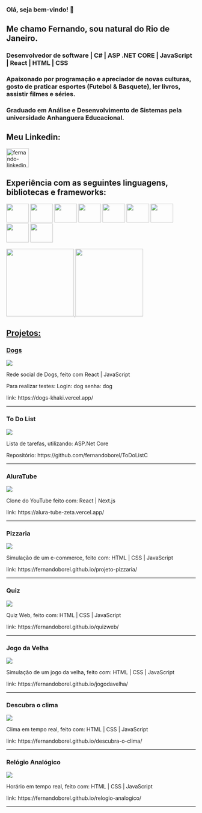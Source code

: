 ### Olá, seja bem-vindo! 👋

## Me chamo Fernando, sou natural do Rio de Janeiro.

### Desenvolvedor de software | C# | ASP .NET CORE | JavaScript | React | HTML | CSS

### Apaixonado por programação e apreciador de novas culturas, gosto de praticar esportes (Futebol & Basquete), ler livros, assistir filmes e séries.

### Graduado em Análise e Desenvolvimento de Sistemas pela universidade Anhanguera Educacional.

## Meu Linkedin:
<a href="https://www.linkedin.com/in/fernando-borel-devfer/" target="_blank">
  <img align="center" alt="fernando-linkedin" height="50" width="60" src="https://cdn.jsdelivr.net/gh/devicons/devicon/icons/linkedin/linkedin-original.svg"/>
</a>
  

## Experiência com as seguintes linguagens, bibliotecas e frameworks:
<img src="https://cdn.jsdelivr.net/gh/devicons/devicon/icons/typescript/typescript-original.svg" height="50" width="60"></img>
<img src="https://cdn.jsdelivr.net/gh/devicons/devicon/icons/react/react-original-wordmark.svg" height="50" width="60"></img>
<img src="https://cdn.jsdelivr.net/gh/devicons/devicon/icons/javascript/javascript-original.svg" height="50" width="60"></img>
<img src="https://cdn.jsdelivr.net/gh/devicons/devicon/icons/sass/sass-original.svg" height="50" width="60"></img>
<img src="https://cdn.jsdelivr.net/gh/devicons/devicon/icons/bootstrap/bootstrap-plain-wordmark.svg" height="50" width="60"></img>
<img src="https://cdn.jsdelivr.net/gh/devicons/devicon/icons/jquery/jquery-original-wordmark.svg" height="50" width="60"></img>
<img src="https://cdn.jsdelivr.net/gh/devicons/devicon/icons/html5/html5-original-wordmark.svg" height="50" width="60"></img>
<img src="https://cdn.jsdelivr.net/gh/devicons/devicon/icons/css3/css3-original-wordmark.svg" height="50" width="60"></img>
<img src="https://cdn.jsdelivr.net/gh/devicons/devicon/icons/csharp/csharp-original.svg" height="50" width="60"></img>

<div>
  <a href="https://github.com/fernandoborel">
  <img height="180em" src="https://github-readme-stats.vercel.app/api?username=fernandoborel&show_icons=true&theme=radical&include_all_commits=true&count_private=true"/>
  <img height="180em" src="https://github-readme-stats.vercel.app/api/top-langs/?username=fernandoborel&layout=compact&langs_count=16&theme=radical"/>
</div>


## Projetos:
<div>
    <h3>Dogs</h3>
    <a href="https://dogs-khaki.vercel.app/">
      <img src="https://user-images.githubusercontent.com/87503905/209885283-3620e2a5-5990-45f7-9d73-bea28bcfa337.png" height="auto" max-width="100%"/>
    </a>
  <p>Rede social de Dogs, feito com React | JavaScript</p>
    <span>Para realizar testes: Login: dog  senha: dog</span>
  <p>link: <span>https://dogs-khaki.vercel.app/</span></p>
</div>

<hr/>

<div>
    <h3>To Do List</h3>
      <img src="https://user-images.githubusercontent.com/87503905/213793496-4ec81fd9-c3c4-4c3e-8b66-8ef1794dabba.png" height="auto" max-width="100%"/>
  <p>Lista de tarefas, utilizando: ASP.Net Core</p>
  <p>Repositório: <span>https://github.com/fernandoborel/ToDoListC</span></p>
</div>

<hr/>
  
  
<div>
    <h3>AluraTube</h3>
    <a href="https://alura-tube-zeta.vercel.app/">
      <img src="https://user-images.githubusercontent.com/87503905/209556491-5bc69cfc-33b1-4274-8a5e-864347b2042c.png" height="auto" max-width="100%"/>
    </a>
  <p>Clone do YouTube feito com: React | Next.js</p>
  <p>link: <span>https://alura-tube-zeta.vercel.app/</span></p>
</div>

<hr/>

<div>
    <h3>Pizzaria</h3>
    <a href="https://fernandoborel.github.io/projeto-pizzaria/">
      <img src="https://user-images.githubusercontent.com/87503905/209557596-7624642d-4d70-4bc1-b51a-8d6434ddb5d9.png" height="auto" max-width="100%"/>
    </a>
  <p>Simulação de um e-commerce, feito com: HTML | CSS | JavaScript</p>
  <p>link: <span>https://fernandoborel.github.io/projeto-pizzaria/</span></p>
</div>

<hr/>

<div>
    <h3>Quiz</h3>
    <a href="https://fernandoborel.github.io/quizweb/">
      <img src="https://user-images.githubusercontent.com/87503905/209557880-537a8075-fde0-49c7-ab6e-0f2f88d9fd10.png" height="auto" max-width="100%"/>
    </a>
  <p>Quiz Web, feito com: HTML | CSS | JavaScript</p>
  <p>link: <span>https://fernandoborel.github.io/quizweb/</span></p>
</div>

<hr/>

<div>
    <h3>Jogo da Velha</h3>
    <a href="https://fernandoborel.github.io/jogodavelha/">
      <img src="https://user-images.githubusercontent.com/87503905/209558096-72cf120d-c3a3-4f66-8229-b7f49f1e30e7.png" height="auto" max-width="100%"/>
    </a>
  <p>Simulação de um jogo da velha, feito com: HTML | CSS | JavaScript</p>
  <p>link: <span>https://fernandoborel.github.io/jogodavelha/</span></p>
</div>

<hr/>

<div>
    <h3>Descubra o clima</h3>
    <a href="https://fernandoborel.github.io/descubra-o-clima/">
      <img src="https://user-images.githubusercontent.com/87503905/209558265-d6a0af95-55d3-49dc-8e53-433738e4bcf6.png" height="auto" max-width="100%"/>
    </a>
  <p>Clima em tempo real, feito com: HTML | CSS | JavaScript</p>
  <p>link: <span>https://fernandoborel.github.io/descubra-o-clima/</span></p>
</div>

<hr/>

<div>
    <h3>Relógio Analógico</h3>
    <a href="https://fernandoborel.github.io/relogio-analogico/">
      <img src="https://user-images.githubusercontent.com/87503905/209558539-5055de6f-a4b5-4840-9d4b-4ab5b58769c5.png" height="auto" max-width="100%"/>
    </a>
  <p>Horário em tempo real, feito com: HTML | CSS | JavaScript</p>
  <p>link: <span>https://fernandoborel.github.io/relogio-analogico/</span></p>
</div>

<hr/>


<!--
**fernandoborel/fernandoborel** is a ✨ _special_ ✨ repository because its `README.md` (this file) appears on your GitHub profile.

Here are some ideas to get you started:

- 🔭 I’m currently working on ...
- 🌱 I’m currently learning ...
- 👯 I’m looking to collaborate on ...
- 🤔 I’m looking for help with ...
- 💬 Ask me about ...
- 📫 How to reach me: ...
- 😄 Pronouns: ...
- ⚡ Fun fact: ...
-->
